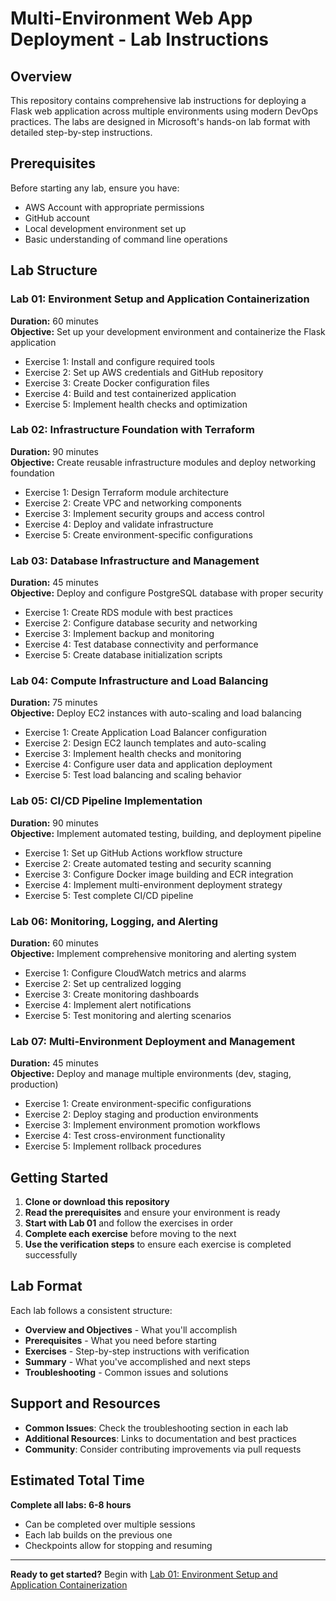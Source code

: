 # Multi-Environment Web App Deployment - Lab Instructions

## Overview

This repository contains comprehensive lab instructions for deploying a Flask web application across multiple environments using modern DevOps practices. The labs are designed in Microsoft's hands-on lab format with detailed step-by-step instructions.

## Prerequisites

Before starting any lab, ensure you have:
- AWS Account with appropriate permissions
- GitHub account
- Local development environment set up
- Basic understanding of command line operations

## Lab Structure

### **Lab 01: Environment Setup and Application Containerization**
**Duration:** 60 minutes  
**Objective:** Set up your development environment and containerize the Flask application

- Exercise 1: Install and configure required tools
- Exercise 2: Set up AWS credentials and GitHub repository
- Exercise 3: Create Docker configuration files
- Exercise 4: Build and test containerized application
- Exercise 5: Implement health checks and optimization

### **Lab 02: Infrastructure Foundation with Terraform**
**Duration:** 90 minutes  
**Objective:** Create reusable infrastructure modules and deploy networking foundation

- Exercise 1: Design Terraform module architecture
- Exercise 2: Create VPC and networking components
- Exercise 3: Implement security groups and access control
- Exercise 4: Deploy and validate infrastructure
- Exercise 5: Create environment-specific configurations

### **Lab 03: Database Infrastructure and Management**
**Duration:** 45 minutes  
**Objective:** Deploy and configure PostgreSQL database with proper security

- Exercise 1: Create RDS module with best practices
- Exercise 2: Configure database security and networking
- Exercise 3: Implement backup and monitoring
- Exercise 4: Test database connectivity and performance
- Exercise 5: Create database initialization scripts

### **Lab 04: Compute Infrastructure and Load Balancing**
**Duration:** 75 minutes  
**Objective:** Deploy EC2 instances with auto-scaling and load balancing

- Exercise 1: Create Application Load Balancer configuration
- Exercise 2: Design EC2 launch templates and auto-scaling
- Exercise 3: Implement health checks and monitoring
- Exercise 4: Configure user data and application deployment
- Exercise 5: Test load balancing and scaling behavior

### **Lab 05: CI/CD Pipeline Implementation**
**Duration:** 90 minutes  
**Objective:** Implement automated testing, building, and deployment pipeline

- Exercise 1: Set up GitHub Actions workflow structure
- Exercise 2: Create automated testing and security scanning
- Exercise 3: Configure Docker image building and ECR integration
- Exercise 4: Implement multi-environment deployment strategy
- Exercise 5: Test complete CI/CD pipeline

### **Lab 06: Monitoring, Logging, and Alerting**
**Duration:** 60 minutes  
**Objective:** Implement comprehensive monitoring and alerting system

- Exercise 1: Configure CloudWatch metrics and alarms
- Exercise 2: Set up centralized logging
- Exercise 3: Create monitoring dashboards
- Exercise 4: Implement alert notifications
- Exercise 5: Test monitoring and alerting scenarios

### **Lab 07: Multi-Environment Deployment and Management**
**Duration:** 45 minutes  
**Objective:** Deploy and manage multiple environments (dev, staging, production)

- Exercise 1: Create environment-specific configurations
- Exercise 2: Deploy staging and production environments
- Exercise 3: Implement environment promotion workflows
- Exercise 4: Test cross-environment functionality
- Exercise 5: Implement rollback procedures

## Getting Started

1. **Clone or download this repository**
2. **Read the prerequisites** and ensure your environment is ready
3. **Start with Lab 01** and follow the exercises in order
4. **Complete each exercise** before moving to the next
5. **Use the verification steps** to ensure each exercise is completed successfully

## Lab Format

Each lab follows a consistent structure:
- **Overview and Objectives** - What you'll accomplish
- **Prerequisites** - What you need before starting
- **Exercises** - Step-by-step instructions with verification
- **Summary** - What you've accomplished and next steps
- **Troubleshooting** - Common issues and solutions

## Support and Resources

- **Common Issues**: Check the troubleshooting section in each lab
- **Additional Resources**: Links to documentation and best practices
- **Community**: Consider contributing improvements via pull requests

## Estimated Total Time

**Complete all labs: 6-8 hours**
- Can be completed over multiple sessions
- Each lab builds on the previous one
- Checkpoints allow for stopping and resuming

---

**Ready to get started?** Begin with [Lab 01: Environment Setup and Application Containerization](./01-environment-setup-containerization.md)